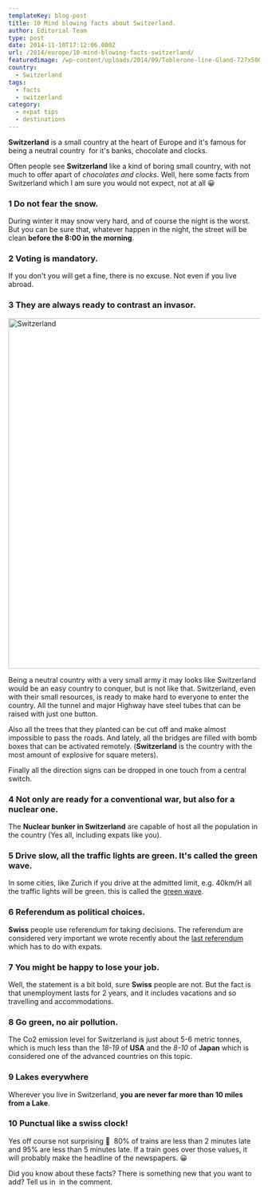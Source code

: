 ```yaml
---
templateKey: blog-post
title: 10 Mind blowing facts about Switzerland.
author: Editorial Team
type: post
date: 2014-11-10T17:12:06.000Z
url: /2014/europe/10-mind-blowing-facts-switzerland/
featuredimage: /wp-content/uploads/2014/09/Toblerone-line-Gland-727x500.jpg
country:
  - Switzerland
tags:
  - facts
  - switzerland
category:
  - expat tips
  - destinations
---
```


**Switzerland** is a small country at the heart of Europe and it's famous for being a neutral country  for it's banks, chocolate and clocks.

Often people see **Switzerland** like a kind of boring small country, with not much to offer apart of _chocolates and clocks_. Well, here some facts from Switzerland which I am sure you would not expect, not at all 😀<!--more-->

### 1 Do not fear the snow.

During winter it may snow very hard, and of course the night is the worst. But you can be sure that, whatever happen in the night, the street will be clean **before the 8:00 in the morning**.

### 2 Voting is mandatory.

If you don't you will get a fine, there is no excuse. Not even if you live abroad.

### 3 They are always ready to contrast an invasor.

<a href="/img/uploads/2014/09/Toblerone-line-Gland.jpg"><img src="/img/uploads/2014/09/Toblerone-line-Gland-1024x703.jpg" alt="Switzerland" width="1024" height="703" /></a>

Being a neutral country with a very small army it may looks like Switzerland would be an easy country to conquer, but is not like that. Switzerland, even with their small resources, is ready to make hard to everyone to enter the country. All the tunnel and major Highway have steel tubes that can be raised with just one button.

Also all the trees that they planted can be cut off and make almost impossible to pass the roads. And lately, all the bridges are filled with bomb boxes that can be activated remotely. (**Switzerland** is the country with the most amount of explosive for square meters).

Finally all the direction signs can be dropped in one touch from a central switch.

### 4 Not only are ready for a conventional war, but also for a nuclear one.

The **Nuclear bunker in Switzerland** are capable of host all the population in the country (Yes all, including expats like you).

### 5 Drive slow, all the traffic lights are green. It's called the green wave.

In some cities, like Zurich if you drive at the admitted limit, e.g. 40km/H all the traffic lights will be green. this is called the <a href="https://en.wikipedia.org/wiki/Green_wave"  target="_blank" rel="noopener noreferrer">green wave</a>.

### 6 Referendum as political choices.

**Swiss** people use referendum for taking decisions. The referendum are considered very important we wrote recently about the <a title="Switzerland approved the referendum against immigration"  href="https://thexpatmagazine.com/thexpatmagazine-wp/2014/europe/switzerland-immigration/" rel="noopener noreferrer"  target="_blank" rel="noopener noreferrer">last referendum</a> which has to do with expats.

### 7 You might be happy to lose your job.

Well, the statement is a bit bold, sure **Swiss** people are not. But the fact is that unemployment lasts for 2 years, and it includes vacations and so travelling and accommodations.

### 8 Go green, no air pollution.

The Co2 emission level for Switzerland is just about 5-6 metric tonnes, which is much less than the _18-19_ of **USA** and the _8-10_ of **Japan** which is considered one of the advanced countries on this topic.

### 9 Lakes everywhere

Wherever you live in Switzerland, **you are never far more than 10 miles from a Lake**.

### 10 Punctual like a swiss clock!

Yes off course not surprising 🙂  80% of trains are less than 2 minutes late and 95% are less than 5 minutes late. If a train goes over those values, it will probably make the headline of the newspapers. 😀

Did you know about these facts? There is something new that you want to add? Tell us in  in the comment.
